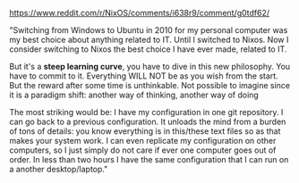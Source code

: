 
https://www.reddit.com/r/NixOS/comments/i638r9/comment/g0tdf62/

"Switching from Windows to Ubuntu in 2010 for my personal computer was my best choice about anything related to IT. Until I switched to Nixos. Now I consider switching to Nixos the best choice I have ever made, related to IT.

But it's a **steep learning curve**, you have to dive in this new philosophy. You have to commit to it. Everything WILL NOT be as you wish from the start. But the reward after some time is unthinkable. Not possible to imagine since it is a paradigm shift: another way of thinking, another way of doing

The most striking would be: I have my configuration in one git repository. I can go back to a previous configuration. It unloads the mind from a burden of tons of details: you know everything is in this/these text files so as that makes your system work. I can even replicate my configuration on other computers, so I just simply do not care if ever one computer goes out of order. In less than two hours I have the same configuration that I can run on a another desktop/laptop."

